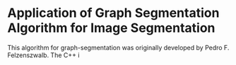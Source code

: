# Application of Graph Segmentation Algorithm for Image Segmentation

This algorithm for graph-segmentation was originally developed by Pedro F. Felzenszwalb. The C++ i
